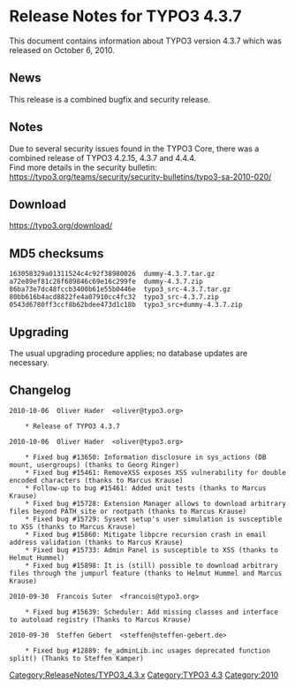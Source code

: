 Release Notes for TYPO3 4.3.7
=============================

This document contains information about TYPO3 version 4.3.7 which was
released on October 6, 2010.

News
----

This release is a combined bugfix and security release.

Notes
-----

Due to several security issues found in the TYPO3 Core, there was a
combined release of TYPO3 4.2.15, 4.3.7 and 4.4.4.\
Find more details in the security bulletin:
<https://typo3.org/teams/security/security-bulletins/typo3-sa-2010-020/>

Download
--------

<https://typo3.org/download/>

MD5 checksums
-------------

    163058329a01311524c4c92f38980026  dummy-4.3.7.tar.gz
    a72e89ef81c26f689846c69e16c299fe  dummy-4.3.7.zip
    86ba73e7dc48fccb3400b61e55b0446e  typo3_src-4.3.7.tar.gz
    80bb616b4acd8822fe4a07910cc4fc32  typo3_src-4.3.7.zip
    0543d6780ff3ccf8b62bdee473d1c18b  typo3_src+dummy-4.3.7.zip

Upgrading
---------

The usual upgrading procedure applies; no database updates are
necessary.

Changelog
---------

    2010-10-06  Oliver Hader  <oliver@typo3.org>

        * Release of TYPO3 4.3.7

    2010-10-06  Oliver Hader  <oliver@typo3.org>

        * Fixed bug #13650: Information disclosure in sys_actions (DB mount, usergroups) (thanks to Georg Ringer)
        * Fixed bug #15461: RemoveXSS exposes XSS vulnerability for double encoded characters (thanks to Marcus Krause)
        * Follow-up to bug #15461: Added unit tests (thanks to Marcus Krause)
        * Fixed bug #15728: Extension Manager allows to download arbitrary files beyond PATH_site or rootpath (thanks to Marcus Krause)
        * Fixed bug #15729: Sysext setup's user simulation is susceptible to XSS (thanks to Marcus Krause)
        * Fixed bug #15860: Mitigate libpcre recursion crash in email address validation (thanks to Marcus Krause)
        * Fixed bug #15733: Admin Panel is susceptible to XSS (thanks to Helmut Hummel)
        * Fixed bug #15898: It is (still) possible to download arbitrary files through the jumpurl feature (thanks to Helmut Hummel and Marcus Krause)

    2010-09-30  Francois Suter  <francois@typo3.org>

        * Fixed bug #15639: Scheduler: Add missing classes and interface to autoload registry (Thanks to Marcus Krause)

    2010-09-30  Steffen Gebert  <steffen@steffen-gebert.de>

        * Fixed bug #12889: fe_adminLib.inc usages deprecated function split() (Thanks to Steffen Kamper)

<Category:ReleaseNotes/TYPO3_4.3.x> [Category:TYPO3
4.3](Category:TYPO3_4.3 "wikilink") <Category:2010>
